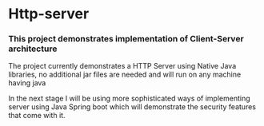 # Http-server

### This project demonstrates implementation of Client-Server architecture

The project currently demonstrates a HTTP Server using Native Java libraries, no additional jar files are needed and will run on any machine having java

In the next stage I will be using more sophisticated ways of implementing server using Java Spring boot which will demonstrate the security features that come with it.
